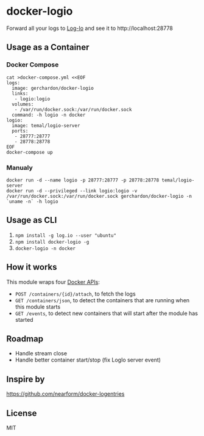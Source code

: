 # docker-logio

Forward all your logs to [Log-Io](http://logio.org/)
and see it to http://localhost:28778

## Usage as a Container

### Docker Compose

```
cat >docker-compose.yml <<EOF
logs:
  image: gerchardon/docker-logio
  links:
   - logio:logio
  volumes:
   - /var/run/docker.sock:/var/run/docker.sock
  command: -h logio -n docker
logio:
  image: temal/logio-server
  ports:
   - 28777:28777
   - 28778:28778
EOF
docker-compose up
```

### Manualy

```
docker run -d --name logio -p 28777:28777 -p 28778:28778 temal/logio-server
docker run -d --privileged --link logio:logio -v /var/run/docker.sock:/var/run/docker.sock gerchardon/docker-logio -n `uname -n` -h logio
```

## Usage as CLI

1. ```npm install -g log.io --user "ubuntu"```
2. ```npm install docker-logio -g```
3. ```docker-logio -n docker```

## How it works

This module wraps four [Docker APIs](https://docs.docker.com/reference/api/docker_remote_api_v1.17/):

* `POST /containers/{id}/attach`, to fetch the logs
* `GET /containers/json`, to detect the containers that are running when
  this module starts
* `GET /events`, to detect new containers that will start after the
  module has started

## Roadmap

* Handle stream close
* Handle better container start/stop (fix LogIo server event)

## Inspire by

https://github.com/nearform/docker-logentries


## License

MIT
